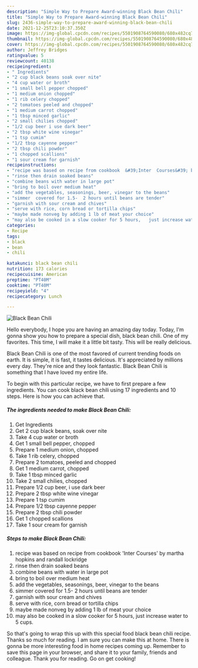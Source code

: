 ```yaml
---
description: "Simple Way to Prepare Award-winning Black Bean Chili"
title: "Simple Way to Prepare Award-winning Black Bean Chili"
slug: 2436-simple-way-to-prepare-award-winning-black-bean-chili
date: 2021-12-25T23:10:37.350Z
image: https://img-global.cpcdn.com/recipes/5501908764590080/680x482cq70/black-bean-chili-recipe-main-photo.jpg
thumbnail: https://img-global.cpcdn.com/recipes/5501908764590080/680x482cq70/black-bean-chili-recipe-main-photo.jpg
cover: https://img-global.cpcdn.com/recipes/5501908764590080/680x482cq70/black-bean-chili-recipe-main-photo.jpg
author: Jeffrey Bridges
ratingvalue: 5
reviewcount: 40138
recipeingredient:
- " Ingredients"
- "2 cup black beans soak over nite"
- "4 cup water or broth"
- "1 small bell pepper chopped"
- "1 medium onion chopped"
- "1 rib celery chopped"
- "2 tomatoes peeled and chopped"
- "1 medium carrot chopped"
- "1 tbsp minced garlic"
- "2 small chilies chopped"
- "1/2 cup beer i use dark beer"
- "2 tbsp white wine vinegar"
- "1 tsp cumim"
- "1/2 tbsp cayenne pepper"
- "2 tbsp chili powder"
- "1 chopped scallions"
- "1 sour cream for garnish"
recipeinstructions:
- "recipe was based on recipe from cookbook  &#39;Inter  Courses&#39; by martha hopkins and randall lockridge"
- "rinse then drain soaked beans"
- "combine beans with water in large pot"
- "bring to boil over medium heat"
- "add the vegetables, seasonings, beer, vinegar to the beans"
- "simmer  covered for 1.5-  2 hours until beans are tender"
- "garnish with sour cream and chives"
- "serve with rice, corn bread or tortilla chips"
- "maybe made nonveg by adding 1 lb of meat your choice"
- "may also be cooked in a slow cooker for 5 hours,   just increase water to 5 cups."
categories:
- Recipe
tags:
- black
- bean
- chili

katakunci: black bean chili 
nutrition: 173 calories
recipecuisine: American
preptime: "PT40M"
cooktime: "PT40M"
recipeyield: "4"
recipecategory: Lunch

---
```



![Black Bean Chili](https://img-global.cpcdn.com/recipes/5501908764590080/680x482cq70/black-bean-chili-recipe-main-photo.jpg)

Hello everybody, I hope you are having an amazing day today. Today, I'm gonna show you how to prepare a special dish, black bean chili. One of my favorites. This time, I will make it a little bit tasty. This will be really delicious.

Black Bean Chili is one of the most favored of current trending foods on earth. It is simple, it is fast, it tastes delicious. It's appreciated by millions every day. They're nice and they look fantastic. Black Bean Chili is something that I have loved my entire life.




To begin with this particular recipe, we have to first prepare a few ingredients. You can cook black bean chili using 17 ingredients and 10 steps. Here is how you can achieve that.

<!--inarticleads1-->

##### The ingredients needed to make Black Bean Chili:

1. Get  Ingredients
1. Get 2 cup black beans, soak over nite
1. Take 4 cup water or broth
1. Get 1 small bell pepper, chopped
1. Prepare 1 medium onion, chopped
1. Take 1 rib celery, chopped
1. Prepare 2 tomatoes, peeled and chopped
1. Get 1 medium carrot, chopped
1. Take 1 tbsp minced garlic
1. Take 2 small chilies, chopped
1. Prepare 1/2 cup beer, i use dark beer
1. Prepare 2 tbsp white wine vinegar
1. Prepare 1 tsp cumim
1. Prepare 1/2 tbsp cayenne pepper
1. Prepare 2 tbsp chili powder
1. Get 1 chopped scallions
1. Take 1 sour cream for garnish




<!--inarticleads2-->

##### Steps to make Black Bean Chili:

1. recipe was based on recipe from cookbook  &#39;Inter  Courses&#39; by martha hopkins and randall lockridge
1. rinse then drain soaked beans
1. combine beans with water in large pot
1. bring to boil over medium heat
1. add the vegetables, seasonings, beer, vinegar to the beans
1. simmer  covered for 1.5-  2 hours until beans are tender
1. garnish with sour cream and chives
1. serve with rice, corn bread or tortilla chips
1. maybe made nonveg by adding 1 lb of meat your choice
1. may also be cooked in a slow cooker for 5 hours,   just increase water to 5 cups.




So that's going to wrap this up with this special food black bean chili recipe. Thanks so much for reading. I am sure you can make this at home. There is gonna be more interesting food in home recipes coming up. Remember to save this page in your browser, and share it to your family, friends and colleague. Thank you for reading. Go on get cooking!
